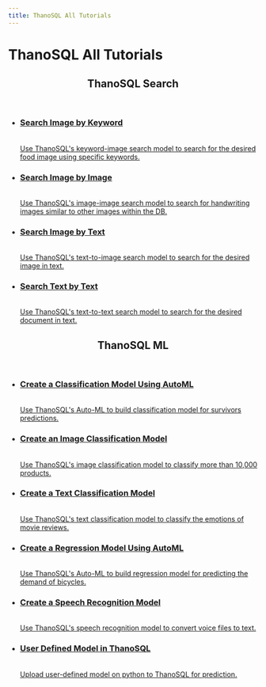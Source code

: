 ```yaml
---
title: ThanoSQL All Tutorials
---
```


# __ThanoSQL All Tutorials__ 

<div class="card">
    <header>
        <h2 id="card-h2"> ThanoSQL Search</h2>
    </header>
    <ul class="fullclick">
        <li>
            <a href="/en/tutorials/thanosql_search/search_image_by_keyword/">
                <h3>
                    Search Image by Keyword
                </h3>
                <p>
                    <br>Use ThanoSQL's keyword-image search model to search for the desired food image using specific keywords.</br>
                </p>
            </a>
        </li>
        <li>
            <a href="/en/tutorials/thanosql_search/search_image_by_image/">
                <h3>
                    Search Image by Image
                </h3>
                <p>
                    <br>Use ThanoSQL's image-image search model to search for handwriting images similar to other images within the DB.</br>
                </p>
            </a>
        </li>
        <li>
            <a href="/en/tutorials/thanosql_search/search_image_by_text/">
                <h3>
                    Search Image by Text
                </h3>
                <p>
                    <br>Use ThanoSQL's text-to-image search model to search for the desired image in text.</br>
                </p>
            </a>
        </li>
        <li>
            <a href="/en/tutorials/thanosql_search/search_text_by_text/">
                <h3>
                    Search Text by Text
                </h3>
                <p>
                    <br>Use ThanoSQL's text-to-text search model to search for the desired document in text.</br>
                </p>
            </a>
        </li>
    </ul>
    <header>
        <h2 id="card-h2"> ThanoSQL ML</h2>
    </header>
    <ul class="fullclick">
        <li>
            <a href="/en/tutorials/thanosql_ml/classification/automl_classification/">
                <h3>
                    Create a Classification Model Using AutoML
                </h3>
                <p>
                    <br>Use ThanoSQL's Auto-ML to build classification model for survivors predictions.</br>
                </p>
            </a>
        </li>
        <li>
            <a href="/en/tutorials/thanosql_ml/classification/image_classification/">
                <h3>
                    Create an Image Classification Model
                </h3>
                <p>
                    <br>
                        Use ThanoSQL's image classification model to classify more than 10,000 products.
                    </br>  
                </p>
            </a>
        </li>
        <li>
            <a href="/en/tutorials/thanosql_ml/classification/text_classification/">
                <h3>
                    Create a Text Classification Model
                </h3>
                <p>
                    <br>
                        Use ThanoSQL's text classification model to classify the emotions of movie reviews.
                    </br>
                </p>
            </a>
        </li>
        <li>
            <a href="/en/tutorials/thanosql_ml/regression/automl_regression/">
                <h3>
                    Create a Regression Model Using AutoML
                </h3>
                <p>
                    <br>
                        Use ThanoSQL's Auto-ML to build regression model for predicting the demand of bicycles.
                    </br>
                </p>
            </a>
        </li>
        <li>
            <a href="/en/tutorials/thanosql_ml/audio_recognition/speech_recognition/">
                <h3>
                    Create a Speech Recognition Model
                </h3>
                <p>
                    <br>
                        Use ThanoSQL's speech recognition model to convert voice files to text.
                    </br>
                </p>
            </a>
        </li>
        <li>
            <a href="/en/tutorials/thanosql_ml/udm_tutorial/">
                <h3>
                    User Defined Model in ThanoSQL
                </h3>
                <p>
                    <br>
                        Upload user-defined model on python to ThanoSQL for prediction.
                    </br>
                </p>
            </a>
        </li>
    </ul>
</div>
